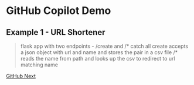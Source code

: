 # GitHub Copilot Demo

## Example 1 - URL Shortener

> flask app with two endpoints - /create and /* catch all create accepts a json object with url and name and stores the pair in a csv file /* reads the name from path and looks up the csv to redirect to url matching name

[GitHub Next](https://githubnext.com/)
